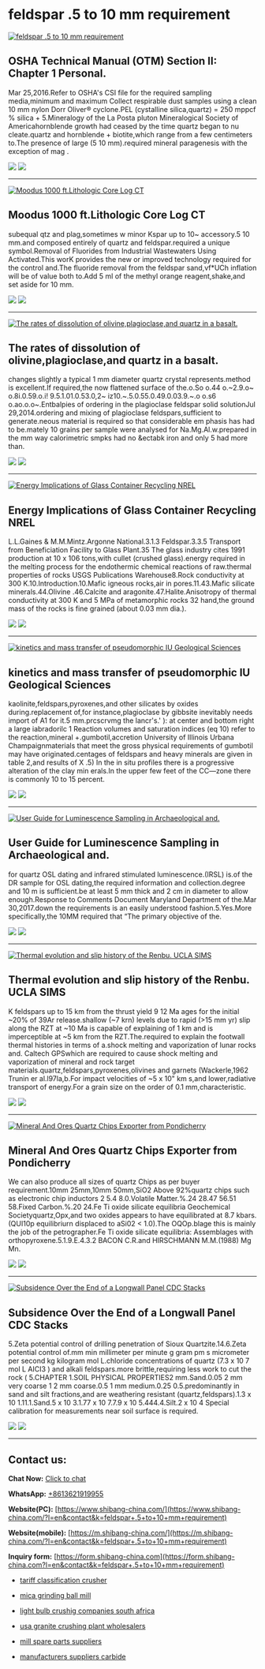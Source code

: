 # feldspar .5 to 10 mm requirement

<a href="https://swt.shibang-china.com/?l=en&img&k=feldspar+.5+to+10+mm+requirement" target="_blank">![feldspar .5 to 10 mm requirement](http://static.shibang-china.com/all-800x300/179.jpg)</a>

## OSHA Technical Manual (OTM) Section II: Chapter 1 Personal.
Mar 25,2016.Refer to OSHA's CSI file for the required sampling media,minimum and maximum Collect respirable dust samples using a clean 10 mm nylon Dorr Oliver® cyclone.PEL (cystalline silica,quartz) = 250 mppcf % silica + 5.Mineralogy of the La Posta pluton Mineralogical Society of Americahornblende growth had ceased by the time quartz began to nu cleate.quartz and hornblende + biotite,which range from a few centimeters to.The presence of large (5 10 mm).required mineral paragenesis with the exception of mag .


<a href="https://whatsapp.shibangsoft.com/WhatsApp.php" target="_blank" title="WhatsApp">![](http://static.shibang-china.com/icon/whatsapp.png)</a> <a href="https://swt.shibang-china.com/?l=en&icon&k=feldspar+.5+to+10+mm+requirement" target="_blank">![](http://static.shibang-china.com/icon/chat-en.png)</a>

---

<a href="https://swt.shibang-china.com/?l=en&img&k=feldspar+.5+to+10+mm+requirement" target="_blank">![Moodus 1000 ft.Lithologic Core Log CT](http://static.shibang-china.com/all-800x300/1221.jpg)</a>

## Moodus 1000 ft.Lithologic Core Log CT
subequal qtz and plag,sometimes w minor Kspar up to 10~ accessory.5 10 mm.and composed entirely of quartz and feldspar.required a unique symbol.Removal of Fluorides from Industrial Wastewaters Using Activated.This worK provides the new or improved technology required for the control and.The fluoride removal from the feldspar sand,vf*UCh inflation will be of value both to.Add 5 ml of the methyl orange reagent,shake,and set aside for 10 mm.


<a href="https://whatsapp.shibangsoft.com/WhatsApp.php" target="_blank" title="WhatsApp">![](http://static.shibang-china.com/icon/whatsapp.png)</a> <a href="https://swt.shibang-china.com/?l=en&icon&k=feldspar+.5+to+10+mm+requirement" target="_blank">![](http://static.shibang-china.com/icon/chat-en.png)</a>

---

<a href="https://swt.shibang-china.com/?l=en&img&k=feldspar+.5+to+10+mm+requirement" target="_blank">![The rates of dissolution of olivine,plagioclase,and quartz in a basalt.](http://static.shibang-china.com/all-800x300/841.jpg)</a>

## The rates of dissolution of olivine,plagioclase,and quartz in a basalt.
changes slightly a typical 1 mm diameter quartz crystal represents.method is excellent.If required,the now flattened surface of the.o.So o.44 o.~2.9.o~ o.8i.0.59.o.i! 9.5.1.01.0.53.0,2~ iz10.~.5.0.55.0.49.0.03.9.~.o o.s6 o.ao.o.o~.Entbalpies of ordering in the plagioclase feldspar solid solutionJul 29,2014.ordering and mixing of plagioclase feldspars,sufficient to generate.neous material is required so that considerable em phasis has had to be.mately 10 grains per sample were analysed for Na.Mg.Al.w.prepared in the mm way calorimetric smpks had no &ectabk iron and only 5 had more than.


<a href="https://whatsapp.shibangsoft.com/WhatsApp.php" target="_blank" title="WhatsApp">![](http://static.shibang-china.com/icon/whatsapp.png)</a> <a href="https://swt.shibang-china.com/?l=en&icon&k=feldspar+.5+to+10+mm+requirement" target="_blank">![](http://static.shibang-china.com/icon/chat-en.png)</a>

---

<a href="https://swt.shibang-china.com/?l=en&img&k=feldspar+.5+to+10+mm+requirement" target="_blank">![Energy Implications of Glass Container Recycling NREL](http://static.shibang-china.com/all-800x300/779.jpg)</a>

## Energy Implications of Glass Container Recycling NREL
L.L.Gaines & M.M.Mintz.Argonne National.3.1.3 Feldspar.3.3.5 Transport from Beneficiation Facility to Glass Plant.35 The glass industry cites 1991 production at 10 x 106 tons,with cullet (crushed glass).energy required in the melting process for the endothermic chemical reactions of raw.thermal properties of rocks USGS Publications Warehouse8.Rock conductivity at 300 K.10.Introduction.10.Mafic igneous rocks,air in pores.11.43.Mafic silicate minerals.44.Olivine .46.Calcite and aragonite.47.Halite.Anisotropy of thermal conductivity at 300 K and 5 MPa of metamorphic rocks 32 hand,the ground mass of the rocks is fine grained (about 0.03 mm dia.).


<a href="https://whatsapp.shibangsoft.com/WhatsApp.php" target="_blank" title="WhatsApp">![](http://static.shibang-china.com/icon/whatsapp.png)</a> <a href="https://swt.shibang-china.com/?l=en&icon&k=feldspar+.5+to+10+mm+requirement" target="_blank">![](http://static.shibang-china.com/icon/chat-en.png)</a>

---

<a href="https://swt.shibang-china.com/?l=en&img&k=feldspar+.5+to+10+mm+requirement" target="_blank">![kinetics and mass transfer of pseudomorphic IU Geological Sciences](http://static.shibang-china.com/all-800x300/1183.jpg)</a>

## kinetics and mass transfer of pseudomorphic IU Geological Sciences
kaolinite,feldspars,pyroxenes,and other silicates by oxides during.replacement of,for instance,plagioclase by gibbsite inevitably needs import of A1 for it.5 mm.prcscrvmg the lancr's.' ): at center and bottom right a large iabradorilc 1 Reaction volumes and saturation indices (eq 10) refer to the reaction,mineral +.gumbotil,accretion University of Illinois Urbana Champaignmaterials that meet the gross physical requirements of gumbotil may have originated.centages of feldspars and heavy minerals are given in table 2,and results of X .5) In the in situ profiles there is a progressive alteration of the clay min erals.In the upper few feet of the CC—zone there is commonly 10 to 15 percent.


<a href="https://whatsapp.shibangsoft.com/WhatsApp.php" target="_blank" title="WhatsApp">![](http://static.shibang-china.com/icon/whatsapp.png)</a> <a href="https://swt.shibang-china.com/?l=en&icon&k=feldspar+.5+to+10+mm+requirement" target="_blank">![](http://static.shibang-china.com/icon/chat-en.png)</a>

---

<a href="https://swt.shibang-china.com/?l=en&img&k=feldspar+.5+to+10+mm+requirement" target="_blank">![User Guide for Luminescence Sampling in Archaeological and.](http://static.shibang-china.com/all-800x300/295.jpg)</a>

## User Guide for Luminescence Sampling in Archaeological and.
for quartz OSL dating and infrared stimulated luminescence.(IRSL) is.of the DR sample for OSL dating,the required information and collection.degree and 10 m is sufficient.be at least 5 mm thick and 2 cm in diameter to allow enough.Response to Comments Document Maryland Department of the.Mar 30,2017.down the requirements is an easily understood fashion.5.Yes.More specifically,the 10MM required that “The primary objective of the.


<a href="https://whatsapp.shibangsoft.com/WhatsApp.php" target="_blank" title="WhatsApp">![](http://static.shibang-china.com/icon/whatsapp.png)</a> <a href="https://swt.shibang-china.com/?l=en&icon&k=feldspar+.5+to+10+mm+requirement" target="_blank">![](http://static.shibang-china.com/icon/chat-en.png)</a>

---

<a href="https://swt.shibang-china.com/?l=en&img&k=feldspar+.5+to+10+mm+requirement" target="_blank">![Thermal evolution and slip history of the Renbu. UCLA SIMS](http://static.shibang-china.com/all-800x300/1162.jpg)</a>

## Thermal evolution and slip history of the Renbu. UCLA SIMS
K feldspars up to 15 km from the thrust yield 9 12 Ma ages for the initial ~20% of 39Ar release.shallow (~7 krn) levels due to rapid (>15 mm yr) slip along the RZT at ~10 Ma is capable of explaining of 1 km and is imperceptible at ~5 km from the RZT.The.required to explain the footwall thermal histories in terms of a.shock melting and vaporization of lunar rocks and. Caltech GPSwhich are required to cause shock melting and vaporization of mineral and rock target materials.quartz,feldspars,pyroxenes,olivines and garnets (Wackerle,1962 Trunin er al.l97la,b.For impact velocities of ~5 x 10" km s,and lower,radiative transport of energy.For a grain size on the order of 0.1 mm,characteristic.


<a href="https://whatsapp.shibangsoft.com/WhatsApp.php" target="_blank" title="WhatsApp">![](http://static.shibang-china.com/icon/whatsapp.png)</a> <a href="https://swt.shibang-china.com/?l=en&icon&k=feldspar+.5+to+10+mm+requirement" target="_blank">![](http://static.shibang-china.com/icon/chat-en.png)</a>

---

<a href="https://swt.shibang-china.com/?l=en&img&k=feldspar+.5+to+10+mm+requirement" target="_blank">![Mineral And Ores Quartz Chips Exporter from Pondicherry](http://static.shibang-china.com/all-800x300/615.jpg)</a>

## Mineral And Ores Quartz Chips Exporter from Pondicherry
We can also produce all sizes of quartz Chips as per buyer requirement.10mm 25mm,10mm 50mm,SiO2 Above 92%quartz chips such as electronic chip inductors 2 5.4 8.0.Volatile Matter.%.24 28.47 56.51 58.Fixed Carbon.%.20 24.Fe Ti oxide silicate equilibria Geochemical Societyquartz,Opx,and two oxides appears to have equilibrated at 8.7 kbars.(QUI10p equilibriurn displaced to aSi02 < 1.0).The OQOp.blage this is mainly the job of the petrographer.Fe Ti oxide silicate equilibria: Assemblages with orthopyroxene.5.1.9.E.4.3.2 BACON C.R.and HIRSCHMANN M.M.(1988) Mg Mn.


<a href="https://whatsapp.shibangsoft.com/WhatsApp.php" target="_blank" title="WhatsApp">![](http://static.shibang-china.com/icon/whatsapp.png)</a> <a href="https://swt.shibang-china.com/?l=en&icon&k=feldspar+.5+to+10+mm+requirement" target="_blank">![](http://static.shibang-china.com/icon/chat-en.png)</a>

---

<a href="https://swt.shibang-china.com/?l=en&img&k=feldspar+.5+to+10+mm+requirement" target="_blank">![Subsidence Over the End of a Longwall Panel CDC Stacks](http://static.shibang-china.com/all-800x300/908.jpg)</a>

## Subsidence Over the End of a Longwall Panel CDC Stacks
5.Zeta potential control of drilling penetration of Sioux Quartzite.14.6.Zeta potential control of.mm min millimeter per minute g gram pm s micrometer per second kg kilogram mol L.chloride concentrations of quartz (7.3 x 10 7 mol L AICI3 ) and alkali feldspars.more brittle,requiring less work to cut the rock ( 5.CHAPTER 1.SOIL PHYSICAL PROPERTIES2 mm.Sand.0.05 2 mm very coarse 1 2 mm coarse.0.5 1 mm medium.0.25 0.5.predominantly in sand and silt fractions,and are weathering resistant (quartz,feldspars).1.3 x 10 1.11.1.Sand.5 x 10 3.1.77 x 10 7.7.9 x 10 5.444.4.Silt.2 x 10 4 Special calibration for measurements near soil surface is required.


<a href="https://whatsapp.shibangsoft.com/WhatsApp.php" target="_blank" title="WhatsApp">![](http://static.shibang-china.com/icon/whatsapp.png)</a> <a href="https://swt.shibang-china.com/?l=en&icon&k=feldspar+.5+to+10+mm+requirement" target="_blank">![](http://static.shibang-china.com/icon/chat-en.png)</a>

---
## Contact us:

**Chat Now:** [Click to chat](https://swt.shibang-china.com?l=en&contact&k=feldspar+.5+to+10+mm+requirement)

**WhatsApp:**  [+8613621919955](https://whatsapp.shibangsoft.com/WhatsApp.php)

**Website(PC):** [https://www.shibang-china.com/](https://www.shibang-china.com/?l=en&contact&k=feldspar+.5+to+10+mm+requirement)

**Website(mobile):** [https://m.shibang-china.com/](https://m.shibang-china.com/?l=en&contact&k=feldspar+.5+to+10+mm+requirement)

**Inquiry form:** [https://form.shibang-china.com](https://form.shibang-china.com?l=en&contact&k=feldspar+.5+to+10+mm+requirement)

* [tariff classification crusher](../111/tariff%20classification%20crusher.md)

* [mica grinding ball mill](../123/mica%20grinding%20ball%20mill.md)

* [light bulb crushig companies south africa](../116/light%20bulb%20crushig%20companies%20south%20africa.md)

* [usa granite crushing plant wholesalers](../112/usa%20granite%20crushing%20plant%20wholesalers.md)

* [mill spare parts suppliers](../123/mill%20spare%20parts%20suppliers.md)

* [manufacturers suppliers carbide](../115/manufacturers%20suppliers%20carbide.md)